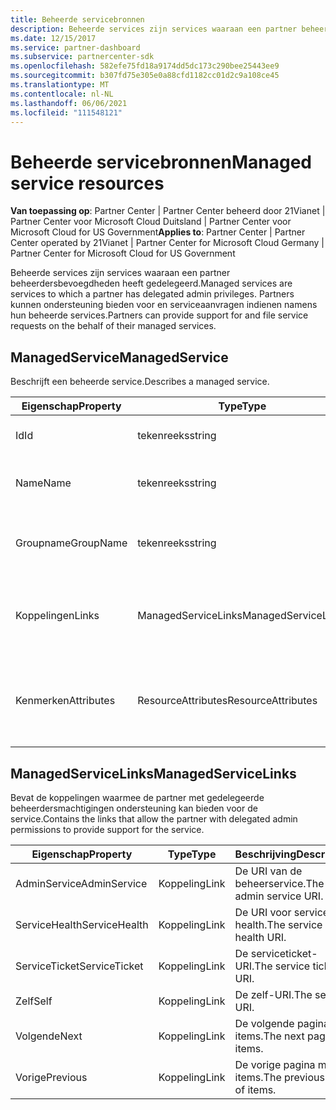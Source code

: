 ```yaml
---
title: Beheerde servicebronnen
description: Beheerde services zijn services waaraan een partner beheerdersbevoegdheden heeft gedelegeerd. Partners kunnen ondersteuning bieden voor en serviceaanvragen indienen namens hun beheerde services.
ms.date: 12/15/2017
ms.service: partner-dashboard
ms.subservice: partnercenter-sdk
ms.openlocfilehash: 582efe75fd18a9174dd5dc173c290bee25443ee9
ms.sourcegitcommit: b307fd75e305e0a88cfd1182cc01d2c9a108ce45
ms.translationtype: MT
ms.contentlocale: nl-NL
ms.lasthandoff: 06/06/2021
ms.locfileid: "111548121"
---
```

# <a name="managed-service-resources"></a><span data-ttu-id="0e803-104">Beheerde servicebronnen</span><span class="sxs-lookup"><span data-stu-id="0e803-104">Managed service resources</span></span>

<span data-ttu-id="0e803-105">**Van toepassing op**: Partner Center | Partner Center beheerd door 21Vianet | Partner Center voor Microsoft Cloud Duitsland | Partner Center voor Microsoft Cloud for US Government</span><span class="sxs-lookup"><span data-stu-id="0e803-105">**Applies to**: Partner Center | Partner Center operated by 21Vianet | Partner Center for Microsoft Cloud Germany | Partner Center for Microsoft Cloud for US Government</span></span>

<span data-ttu-id="0e803-106">Beheerde services zijn services waaraan een partner beheerdersbevoegdheden heeft gedelegeerd.</span><span class="sxs-lookup"><span data-stu-id="0e803-106">Managed services are services to which a partner has delegated admin privileges.</span></span> <span data-ttu-id="0e803-107">Partners kunnen ondersteuning bieden voor en serviceaanvragen indienen namens hun beheerde services.</span><span class="sxs-lookup"><span data-stu-id="0e803-107">Partners can provide support for and file service requests on the behalf of their managed services.</span></span>

## <a name="managedservice"></a><span data-ttu-id="0e803-108">ManagedService</span><span class="sxs-lookup"><span data-stu-id="0e803-108">ManagedService</span></span>

<span data-ttu-id="0e803-109">Beschrijft een beheerde service.</span><span class="sxs-lookup"><span data-stu-id="0e803-109">Describes a managed service.</span></span>

| <span data-ttu-id="0e803-110">Eigenschap</span><span class="sxs-lookup"><span data-stu-id="0e803-110">Property</span></span>   | <span data-ttu-id="0e803-111">Type</span><span class="sxs-lookup"><span data-stu-id="0e803-111">Type</span></span>                | <span data-ttu-id="0e803-112">Beschrijving</span><span class="sxs-lookup"><span data-stu-id="0e803-112">Description</span></span>                                              |
|------------|---------------------|----------------------------------------------------------|
| <span data-ttu-id="0e803-113">Id</span><span class="sxs-lookup"><span data-stu-id="0e803-113">Id</span></span>         | <span data-ttu-id="0e803-114">tekenreeks</span><span class="sxs-lookup"><span data-stu-id="0e803-114">string</span></span>              | <span data-ttu-id="0e803-115">De id van de beheerde service.</span><span class="sxs-lookup"><span data-stu-id="0e803-115">The managed service ID.</span></span>                                  |
| <span data-ttu-id="0e803-116">Name</span><span class="sxs-lookup"><span data-stu-id="0e803-116">Name</span></span>       | <span data-ttu-id="0e803-117">tekenreeks</span><span class="sxs-lookup"><span data-stu-id="0e803-117">string</span></span>              | <span data-ttu-id="0e803-118">De naam van de beheerde service.</span><span class="sxs-lookup"><span data-stu-id="0e803-118">The name of the managed service.</span></span>                         |
| <span data-ttu-id="0e803-119">Groupname</span><span class="sxs-lookup"><span data-stu-id="0e803-119">GroupName</span></span>  | <span data-ttu-id="0e803-120">tekenreeks</span><span class="sxs-lookup"><span data-stu-id="0e803-120">string</span></span>              | <span data-ttu-id="0e803-121">De naam van de groep waar de service bij hoort.</span><span class="sxs-lookup"><span data-stu-id="0e803-121">The name of the group to which the service belongs.</span></span>      |
| <span data-ttu-id="0e803-122">Koppelingen</span><span class="sxs-lookup"><span data-stu-id="0e803-122">Links</span></span>      | <span data-ttu-id="0e803-123">ManagedServiceLinks</span><span class="sxs-lookup"><span data-stu-id="0e803-123">ManagedServiceLinks</span></span> | <span data-ttu-id="0e803-124">De resourcekoppelingen die overeenkomen met de beheerde service.</span><span class="sxs-lookup"><span data-stu-id="0e803-124">The resource links corresponding to the managed service.</span></span> |
| <span data-ttu-id="0e803-125">Kenmerken</span><span class="sxs-lookup"><span data-stu-id="0e803-125">Attributes</span></span> | <span data-ttu-id="0e803-126">ResourceAttributes</span><span class="sxs-lookup"><span data-stu-id="0e803-126">ResourceAttributes</span></span>  | <span data-ttu-id="0e803-127">De metagegevenskenmerken die overeenkomen met de overeenkomst.</span><span class="sxs-lookup"><span data-stu-id="0e803-127">The metadata attributes corresponding to the agreement.</span></span>  |

## <a name="managedservicelinks"></a><span data-ttu-id="0e803-128">ManagedServiceLinks</span><span class="sxs-lookup"><span data-stu-id="0e803-128">ManagedServiceLinks</span></span>

<span data-ttu-id="0e803-129">Bevat de koppelingen waarmee de partner met gedelegeerde beheerdersmachtigingen ondersteuning kan bieden voor de service.</span><span class="sxs-lookup"><span data-stu-id="0e803-129">Contains the links that allow the partner with delegated admin permissions to provide support for the service.</span></span>

| <span data-ttu-id="0e803-130">Eigenschap</span><span class="sxs-lookup"><span data-stu-id="0e803-130">Property</span></span>      | <span data-ttu-id="0e803-131">Type</span><span class="sxs-lookup"><span data-stu-id="0e803-131">Type</span></span> | <span data-ttu-id="0e803-132">Beschrijving</span><span class="sxs-lookup"><span data-stu-id="0e803-132">Description</span></span>                 |
|---------------|------|-----------------------------|
| <span data-ttu-id="0e803-133">AdminService</span><span class="sxs-lookup"><span data-stu-id="0e803-133">AdminService</span></span>  | <span data-ttu-id="0e803-134">Koppeling</span><span class="sxs-lookup"><span data-stu-id="0e803-134">Link</span></span> | <span data-ttu-id="0e803-135">De URI van de beheerservice.</span><span class="sxs-lookup"><span data-stu-id="0e803-135">The admin service URI.</span></span>      |
| <span data-ttu-id="0e803-136">ServiceHealth</span><span class="sxs-lookup"><span data-stu-id="0e803-136">ServiceHealth</span></span> | <span data-ttu-id="0e803-137">Koppeling</span><span class="sxs-lookup"><span data-stu-id="0e803-137">Link</span></span> | <span data-ttu-id="0e803-138">De URI voor service health.</span><span class="sxs-lookup"><span data-stu-id="0e803-138">The service health URI.</span></span>     |
| <span data-ttu-id="0e803-139">ServiceTicket</span><span class="sxs-lookup"><span data-stu-id="0e803-139">ServiceTicket</span></span> | <span data-ttu-id="0e803-140">Koppeling</span><span class="sxs-lookup"><span data-stu-id="0e803-140">Link</span></span> | <span data-ttu-id="0e803-141">De serviceticket-URI.</span><span class="sxs-lookup"><span data-stu-id="0e803-141">The service ticket URI.</span></span>     |
| <span data-ttu-id="0e803-142">Zelf</span><span class="sxs-lookup"><span data-stu-id="0e803-142">Self</span></span>          | <span data-ttu-id="0e803-143">Koppeling</span><span class="sxs-lookup"><span data-stu-id="0e803-143">Link</span></span> | <span data-ttu-id="0e803-144">De zelf-URI.</span><span class="sxs-lookup"><span data-stu-id="0e803-144">The self-URI.</span></span>               |
| <span data-ttu-id="0e803-145">Volgende</span><span class="sxs-lookup"><span data-stu-id="0e803-145">Next</span></span>          | <span data-ttu-id="0e803-146">Koppeling</span><span class="sxs-lookup"><span data-stu-id="0e803-146">Link</span></span> | <span data-ttu-id="0e803-147">De volgende pagina met items.</span><span class="sxs-lookup"><span data-stu-id="0e803-147">The next page of items.</span></span>     |
| <span data-ttu-id="0e803-148">Vorige</span><span class="sxs-lookup"><span data-stu-id="0e803-148">Previous</span></span>      | <span data-ttu-id="0e803-149">Koppeling</span><span class="sxs-lookup"><span data-stu-id="0e803-149">Link</span></span> | <span data-ttu-id="0e803-150">De vorige pagina met items.</span><span class="sxs-lookup"><span data-stu-id="0e803-150">The previous page of items.</span></span> |

